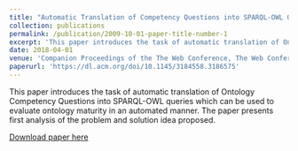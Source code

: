 ```yaml
---
title: "Automatic Translation of Competency Questions into SPARQL-OWL Queries"
collection: publications
permalink: /publication/2009-10-01-paper-title-number-1
excerpt: 'This paper introduces the task of automatic translation of Ontology Competency Questions into SPARQL-OWL queries which can be used to evaluate ontology maturity in an automated manner. The paper presents first analysis of the problem and solution idea proposed.'
date: 2018-04-01
venue: 'Companion Proceedings of the The Web Conference, The Web Conference, 2018, Lyon, France'
paperurl: 'https://dl.acm.org/doi/10.1145/3184558.3186575'
---
```

This paper introduces the task of automatic translation of Ontology Competency Questions into SPARQL-OWL queries which can be used to evaluate ontology maturity in an automated manner. The paper presents first analysis of the problem and solution idea proposed.

[Download paper here](https://dl.acm.org/doi/10.1145/3184558.3186575)
